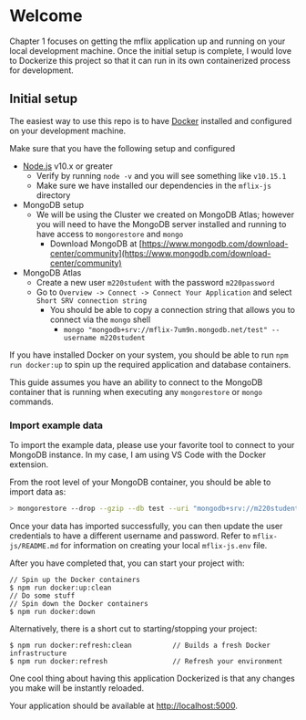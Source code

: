 # Welcome
Chapter 1 focuses on getting the mflix application up and running on your local development machine. Once the initial setup is complete, I would love to Dockerize this project so that it can run in its own containerized process for development.

## Initial setup
The easiest way to use this repo is to have [Docker](https://www.docker.com) installed and configured on your development machine.

Make sure that you have the following setup and configured
+ [Node.js](https://nodejs.org/) v10.x or greater
  - Verify by running `node -v` and you will see something like `v10.15.1`
  - Make sure we have installed our dependencies in the `mflix-js` directory
+ MongoDB setup
  - We will be using the Cluster we created on MongoDB Atlas; however you will need to have the MongoDB server installed and running to have access to `mongorestore` and `mongo`
    + Download MongoDB at [https://www.mongodb.com/download-center/community](https://www.mongodb.com/download-center/community)
+ MongoDB Atlas
  - Create a new user `m220student` with the password `m220password`
  - Go to `Overview -> Connect -> Connect Your Application` and select `Short SRV connection string`
    + You should be able to copy a connection string that allows you to connect via the `mongo` shell
      - `mongo "mongodb+srv://mflix-7um9n.mongodb.net/test" --username m220student`

If you have installed Docker on your system, you should be able to run `npm run docker:up` to spin up the required application and database containers.

This guide assumes you have an ability to connect to the MongoDB container that is running when executing any `mongorestore` or `mongo` commands.

### Import example data
To import the example data, please use your favorite tool to connect to your MongoDB instance. In my case, I am using VS Code with the Docker extension.

From the root level of your MongoDB container, you should be able to import data as:
```sh
> mongorestore --drop --gzip --db test --uri "mongodb+srv://m220student:m220password@mflix-7um9n.mongodb.net/test" mflix
```

Once your data has imported successfully, you can then update the user credentials to have a different username and password. Refer to `mflix-js/README.md` for information on creating your local `mflix-js.env` file.

After you have completed that, you can start your project with:
```
// Spin up the Docker containers
$ npm run docker:up:clean
// Do some stuff
// Spin down the Docker containers
$ npm run docker:down
```

Alternatively, there is a short cut to starting/stopping your project:
```
$ npm run docker:refresh:clean          // Builds a fresh Docker infrastructure
$ npm run docker:refresh                // Refresh your environment
```

One cool thing about having this application Dockerized is that any changes you make will be instantly reloaded.

Your application should be available at [http://localhost:5000](http://localhost:5000).
